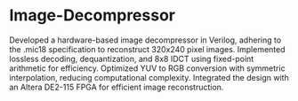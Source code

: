 # Image-Decompressor

Developed a hardware-based image decompressor in Verilog, adhering to the .mic18 specification to reconstruct 320x240 pixel images. Implemented lossless decoding, dequantization, and 8x8 IDCT using fixed-point arithmetic for efficiency. Optimized YUV to RGB conversion with symmetric interpolation, reducing computational complexity. Integrated the design with an Altera DE2-115 FPGA for efficient image reconstruction.
